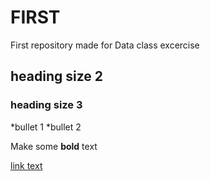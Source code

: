 # FIRST
First repository made for Data class excercise

## heading size 2

### heading size 3

*bullet 1
*bullet 2

Make some **bold** text

[link text](http://github.com/KIVA7777)
